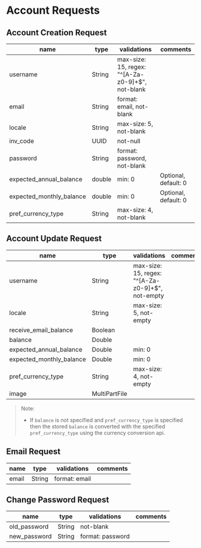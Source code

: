 # Account Requests

## Account Creation Request

| name                     | type   | validations                                      | comments             |
| ------------------------ | ------ | ------------------------------------------------ | -------------------- |
| username                 | String | max-size: 15, regex: "^[A-Za-z0-9]+$", not-blank |                      |
| email                    | String | format: email, not-blank                         |                      |
| locale                   | String | max-size: 5, not-blank                           |                      |
| inv_code                 | UUID   | not-null                                         |                      |
| password                 | String | format: password, not-blank                      |                      |
| expected_annual_balance  | double | min: 0                                           | Optional, default: 0 |
| expected_monthly_balance | double | min: 0                                           | Optional, default: 0 |
| pref_currency_type       | String | max-size: 4, not-blank                           |                      |

## Account Update Request

| name                     | type          | validations                                      | comments |
| ------------------------ | ------------- | ------------------------------------------------ | -------- |
| username                 | String        | max-size: 15, regex: "^[A-Za-z0-9]+$", not-empty |          |
| locale                   | String        | max-size: 5, not-empty                           |          |
| receive_email_balance    | Boolean       |                                                  |          |
| balance                  | Double        |                                                  |          |
| expected_annual_balance  | Double        | min: 0                                           |          |
| expected_monthly_balance | Double        | min: 0                                           |          |
| pref_currency_type       | String        | max-size: 4, not-empty                           |          |
| image                    | MultiPartFile |                                                  |          |

> Note:
> * If `balance` is not specified and `pref_currency_type` is specified then the stored `balance` is converted with the specified `pref_currency_type` using the currency conversion api.

## Email Request

| name  | type   | validations   | comments |
| ----- | ------ | ------------- | -------- |
| email | String | format: email |          |

## Change Password Request

| name         | type   | validations      | comments |
| ------------ | ------ | ---------------- | -------- |
| old_password | String | not-blank        |          |
| new_password | String | format: password |          |
